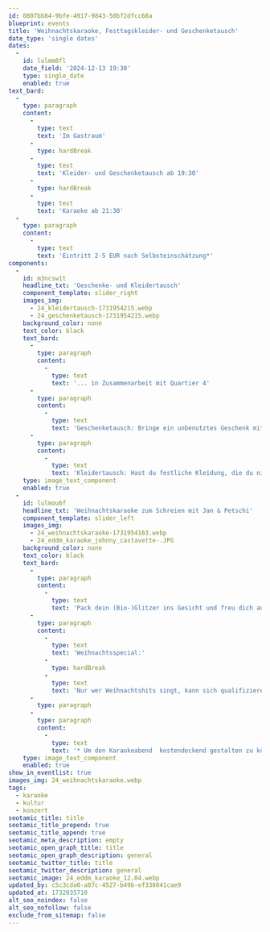 ```yaml
---
id: 0807bb84-9bfe-4917-9843-50bf2dfcc68a
blueprint: events
title: 'Weihnachtskaraoke, Festtagskleider- und Geschenketausch'
date_type: 'single dates'
dates:
  -
    id: lulmm8fl
    date_field: '2024-12-13 19:30'
    type: single_date
    enabled: true
text_bard:
  -
    type: paragraph
    content:
      -
        type: text
        text: 'Im Gastraum'
      -
        type: hardBreak
      -
        type: text
        text: 'Kleider- und Geschenketausch ab 19:30'
      -
        type: hardBreak
      -
        type: text
        text: 'Karaoke ab 21:30'
  -
    type: paragraph
    content:
      -
        type: text
        text: 'Eintritt 2-5 EUR nach Selbsteinschätzung*'
components:
  -
    id: m3ncsw1t
    headline_txt: 'Geschenke- und Kleidertausch'
    component_template: slider_right
    images_img:
      - 24_kleidertausch-1731954215.webp
      - 24_geschenketausch-1731954215.webp
    background_color: none
    text_color: black
    text_bard:
      -
        type: paragraph
        content:
          -
            type: text
            text: '... in Zusammenarbeit mit Quartier 4'
      -
        type: paragraph
        content:
          -
            type: text
            text: 'Geschenketausch: Bringe ein unbenutztes Geschenk mit, das jemand anderes in vollen Zügen genießen kann. Alle Geschenke werden auf einem Tisch platziert, und jeder Teilnehmer hat die Gelegenheit, ein neues Geschenk auszuwählen.'
      -
        type: paragraph
        content:
          -
            type: text
            text: 'Kleidertausch: Hast du festliche Kleidung, die du nicht mehr trägst? Von eleganten Kleidern über schicke Hemden bis hin zu Accessoires – alles ist willkommen! Tausche deine Schätze und finde vielleicht das perfekte Outfit für die Feiertage.'
    type: image_text_component
    enabled: true
  -
    id: lulmou6f
    headline_txt: 'Weihnachtskaraoke zum Schreien mit Jan & Petschi'
    component_template: slider_left
    images_img:
      - 24_weihnachtskaraoke-1731954163.webp
      - 24_eddm_karaoke_johnny_castavette-.JPG
    background_color: none
    text_color: black
    text_bard:
      -
        type: paragraph
        content:
          -
            type: text
            text: 'Pack dein (Bio-)Glitzer ins Gesicht und freu dich auf einen schillernden Abend mit KJs Johnny & Petschi. Egal ob du Pensionär*in, Student*in, Karaoke-Profi oder Duschsänger*in bist, hier sind alle willkommen.'
      -
        type: paragraph
        content:
          -
            type: text
            text: 'Weihnachtsspecial:'
          -
            type: hardBreak
          -
            type: text
            text: 'Nur wer Weihnachtshits singt, kann sich qualifizieren, die Trophäe am Ende  nach Hause mitzunehmen!'
      -
        type: paragraph
      -
        type: paragraph
        content:
          -
            type: text
            text: '* Um den Karaokeabend  kostendeckend gestalten zu können.'
    type: image_text_component
    enabled: true
show_in_eventlist: true
images_img: 24_weihnachtskaraoke.webp
tags:
  - karaoke
  - kultur
  - konzert
seotamic_title: title
seotamic_title_prepend: true
seotamic_title_append: true
seotamic_meta_description: empty
seotamic_open_graph_title: title
seotamic_open_graph_description: general
seotamic_twitter_title: title
seotamic_twitter_description: general
seotamic_image: 24_eddm_karaoke_12.04.webp
updated_by: c5c3cda0-a87c-4527-b49b-ef338041cae9
updated_at: 1732035710
alt_seo_noindex: false
alt_seo_nofollow: false
exclude_from_sitemap: false
---
```


